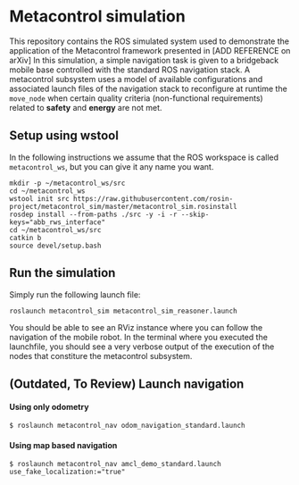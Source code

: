 # Metacontrol simulation
This repository contains the ROS simulated system used to demonstrate the application of the Metacontrol framework presented in [ADD REFERENCE on arXiv] 
In this simulation, a simple navigation task is given to a bridgeback mobile base controlled with the standard ROS navigation stack. A metacontrol subsystem uses a model of available configurations and associated launch files of the navigation stack to reconfigure at runtime the `move_node` when certain quality criteria (non-functional requirements) related to **safety** and **energy** are not met.

## Setup using wstool
In the following instructions we assume that the ROS workspace is called `metacontrol_ws`, but you can give it any name you want.
```console
mkdir -p ~/metacontrol_ws/src
cd ~/metacontrol_ws
wstool init src https://raw.githubusercontent.com/rosin-project/metacontrol_sim/master/metacontrol_sim.rosinstall
rosdep install --from-paths ./src -y -i -r --skip-keys="abb_rws_interface"
cd ~/metacontrol_ws/src
catkin b
source devel/setup.bash
```

## Run the simulation
Simply run the following launch file:
```
roslaunch metacontrol_sim metacontrol_sim_reasoner.launch
```
You should be able to see an RViz instance where you can follow the navigation of the mobile robot.
In the terminal where you executed the launchfile, you should see a very verbose output of the execution of the nodes that constiture the metacontrol subsystem.

## (Outdated, To Review) Launch navigation
#### Using only odometry
```
$ roslaunch metacontrol_nav odom_navigation_standard.launch
```
#### Using map based navigation
```
$ roslaunch metacontrol_nav amcl_demo_standard.launch use_fake_localization:="true"
```
